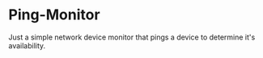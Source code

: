 # Ping-Monitor
Just a simple network device monitor that pings a device to determine it's availability. 
